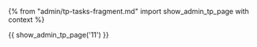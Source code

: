 {% from "admin/tp-tasks-fragment.md" import show_admin_tp_page with context %}

{{ show_admin_tp_page('11') }}
